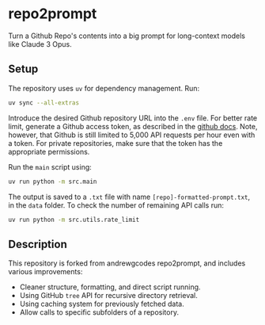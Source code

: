 # repo2prompt

Turn a Github Repo's contents into a big prompt for long-context models like Claude 3 Opus.

## Setup

The repository uses `uv` for dependency management. 
Run:

```bash
uv sync --all-extras
```


Introduce the desired Github repository URL into the `.env` file. 
For better rate limit, generate a Github access token, as described in the [github docs](https://docs.github.com/en/authentication/keeping-your-account-and-data-secure/managing-your-personal-access-tokens).
Note, however, that Github is still limited to 5,000 API requests per hour even with a token.
For private repositories, make sure that the token has the appropriate permissions.

Run the `main` script using:

```bash
uv run python -m src.main
```

The output is saved to a `.txt` file with name `[repo]-formatted-prompt.txt`, in the `data` folder. 
To check the number of remaining API calls run:

```bash
uv run python -m src.utils.rate_limit
```


##  Description

This repository is forked from andrewgcodes repo2prompt, and includes various improvements:

* Cleaner structure, formatting, and direct script running.
* Using GitHub `tree` API for recursive directory retrieval.
* Using caching system for previously fetched data.
* Allow calls to specific subfolders of a repository.


